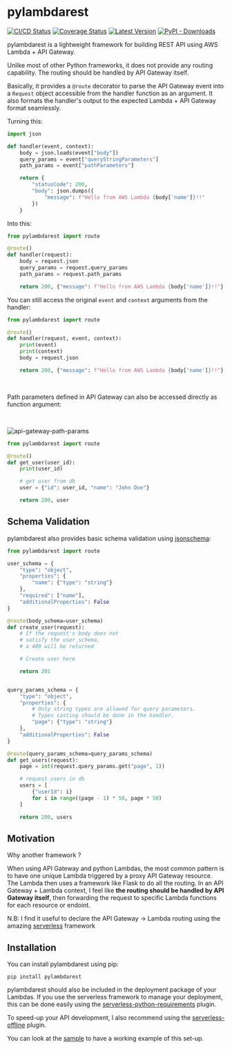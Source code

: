 # pylambdarest

[![CI/CD Status](https://github.com/MarwanDebbiche/pylambdarest/workflows/CI%2FCD/badge.svg?branch=master)](https://github.com/MarwanDebbiche/pylambdarest/actions?query=branch:master)
[![Coverage Status](https://coveralls.io/repos/github/MarwanDebbiche/pylambdarest/badge.svg?branch=master)](https://coveralls.io/github/MarwanDebbiche/pylambdarest?branch=master)
[![Latest Version](https://img.shields.io/pypi/v/pylambdarest.svg?color=blue)](https://pypi.python.org/pypi/pylambdarest)
[![PyPI - Downloads](https://img.shields.io/pypi/dm/pylambdarest?label=pypi%20downloads)](https://pypi.org/project/pylambdarest/)

pylambdarest is a lightweight framework for building REST API using AWS Lambda + API Gateway.

Unlike most of other Python frameworks, it does not provide any routing capability. The routing should be handled by API Gateway itself.

Basically, it provides a `@route` decorator to parse the API Gateway event into a `Request` object accessible from the handler function as an argument. It also formats the handler's output to the expected Lambda + API Gateway format seamlessly.

Turning this:

```python
import json

def handler(event, context):
    body = json.loads(event["body"])
    query_params = event["queryStringParameters"]
    path_params = event["pathParameters"]

    return {
        "statusCode": 200,
        "body": json.dumps({
            "message": f"Hello from AWS Lambda {body['name']}!!"
        })
    }

```

Into this:

```python
from pylambdarest import route

@route()
def handler(request):
    body = request.json
    query_params = request.query_params
    path_params = request.path_params

    return 200, {"message": f"Hello from AWS Lambda {body['name']}!!"}
```

You can still access the original `event` and `context` arguments from the handler:

```python
from pylambdarest import route

@route()
def handler(request, event, context):
    print(event)
    print(context)
    body = request.json

    return 200, {"message": f"Hello from AWS Lambda {body['name']}!!"}
```

<br/>

Path parameters defined in API Gateway can also be accessed directly as function argument:

<br/>

![api-gateway-path-params](https://raw.githubusercontent.com/MarwanDebbiche/pylambdarest/master/images/api-gateway-path-params.png)

```python
from pylambdarest import route

@route()
def get_user(user_id):
    print(user_id)

    # get user from db
    user = {"id": user_id, "name": "John Doe"}

    return 200, user
```

## Schema Validation

pylambdarest also provides basic schema validation using [jsonschema](https://github.com/Julian/jsonschema):

```python
from pylambdarest import route

user_schema = {
    "type": "object",
    "properties": {
        "name": {"type": "string"}
    },
    "required": ["name"],
    "additionalProperties": False
}

@route(body_schema=user_schema)
def create_user(request):
    # If the request's body does not
    # satisfy the user_schema,
    # a 400 will be returned

    # Create user here

    return 201


query_params_schema = {
    "type": "object",
    "properties": {
        # Only string types are allowed for query parameters.
        # Types casting should be done in the handler.
        "page": {"type": "string"}
    },
    "additionalProperties": False
}

@route(query_params_schema=query_params_schema)
def get_users(request):
    page = int(request.query_params.get("page", 1))

    # request users in db
    users = [
        {"userId": i}
        for i in range((page - 1) * 50, page * 50)
    ]

    return 200, users
```

## Motivation

Why another framework ?

When using API Gateway and python Lambdas, the most common pattern is to have one unique Lambda triggered by a proxy API Gateway resource. The Lambda then uses a framework like Flask to do all the routing. In an API Gateway + Lambda context, I feel like **the routing should be handled by API Gateway itself**, then forwarding the request to specific Lambda functions for each resource or endoint.

N.B: I find it useful to declare the API Gateway -> Lambda routing using the amazing [serverless](https://www.serverless.com/) framework

## Installation

You can install pylambdarest using pip:

```
pip install pylambdarest
```

pylambdarest should also be included in the deployment package of your Lambdas. If you use the serverless framework to manage your deployment, this can be done easily using the [serverless-python-requirements](https://github.com/UnitedIncome/serverless-python-requirements) plugin.

To speed-up your API development, I also recommend using the [serverless-offline](https://github.com/dherault/serverless-offline) plugin.

You can look at the [sample](https://github.com/MarwanDebbiche/pylambdarest/tree/master/sample) to have a working example of this set-up.
